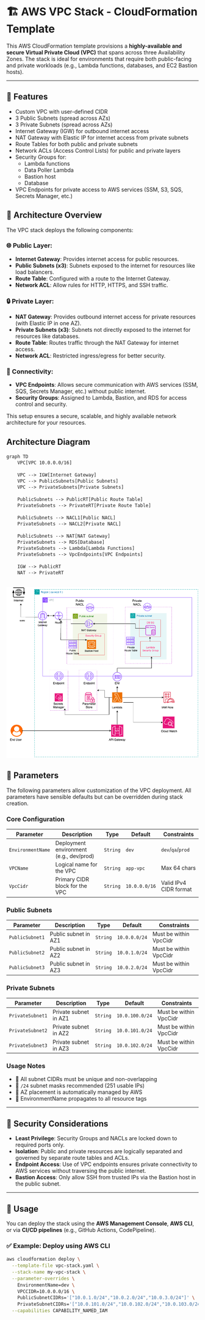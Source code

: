 # 🏗️ AWS VPC Stack - CloudFormation Template

This AWS CloudFormation template provisions a **highly-available and secure Virtual Private Cloud (VPC)** that spans across three Availability Zones. The stack is ideal for environments that require both public-facing and private workloads (e.g., Lambda functions, databases, and EC2 Bastion hosts).

---

## 📌 Features

- Custom VPC with user-defined CIDR
- 3 Public Subnets (spread across AZs)
- 3 Private Subnets (spread across AZs)
- Internet Gateway (IGW) for outbound internet access
- NAT Gateway with Elastic IP for internet access from private subnets
- Route Tables for both public and private subnets
- Network ACLs (Access Control Lists) for public and private layers
- Security Groups for:
  - Lambda functions
  - Data Poller Lambda
  - Bastion host
  - Database
- VPC Endpoints for private access to AWS services (SSM, S3, SQS, Secrets Manager, etc.)

## 🧭 Architecture Overview

The VPC stack deploys the following components:

### 🌐 Public Layer:
- **Internet Gateway**: Provides internet access for public resources.
- **Public Subnets (x3)**: Subnets exposed to the internet for resources like load balancers.
- **Route Table**: Configured with a route to the Internet Gateway.
- **Network ACL**: Allow rules for HTTP, HTTPS, and SSH traffic.

### 🔒 Private Layer:
- **NAT Gateway**: Provides outbound internet access for private resources (with Elastic IP in one AZ).
- **Private Subnets (x3)**: Subnets not directly exposed to the internet for resources like databases.
- **Route Table**: Routes traffic through the NAT Gateway for internet access.
- **Network ACL**: Restricted ingress/egress for better security.

### 🔗 Connectivity:
- **VPC Endpoints**: Allows secure communication with AWS services (SSM, SQS, Secrets Manager, etc.) without public internet.
- **Security Groups**: Assigned to Lambda, Bastion, and RDS for access control and security.

This setup ensures a secure, scalable, and highly available network architecture for your resources.

## Architecture Diagram
```mermaid
graph TD
    VPC[VPC 10.0.0.0/16]

    VPC --> IGW[Internet Gateway]
    VPC --> PublicSubnets[Public Subnets]
    VPC --> PrivateSubnets[Private Subnets]

    PublicSubnets --> PublicRT[Public Route Table]
    PrivateSubnets --> PrivateRT[Private Route Table]

    PublicSubnets --> NACL1[Public NACL]
    PrivateSubnets --> NACL2[Private NACL]

    PublicSubnets --> NAT[NAT Gateway]
    PrivateSubnets --> RDS[Database]
    PrivateSubnets --> Lambda[Lambda Functions]
    PrivateSubnets --> VpcEndpoints[VPC Endpoints]

    IGW --> PublicRT
    NAT --> PrivateRT
```
![VPC Architecture](../architecture-diagram/VPC1.drawio.png)
---
## 📝 Parameters

The following parameters allow customization of the VPC deployment. All parameters have sensible defaults but can be overridden during stack creation.

### Core Configuration

| Parameter          | Description                               | Type        | Default       | Constraints              |
|--------------------|-------------------------------------------|-------------|---------------|--------------------------|
| `EnvironmentName`  | Deployment environment (e.g., dev/prod)   | `String`    | `dev`         | `dev`/`qa`/`prod`        |
| `VPCName`          | Logical name for the VPC                  | `String`    | `app-vpc`     | Max 64 chars             |
| `VpcCidr`         | Primary CIDR block for the VPC            | `String`    | `10.0.0.0/16` | Valid IPv4 CIDR format   |

### Public Subnets

| Parameter        | Description                     | Type     | Default       | Constraints              |
|------------------|---------------------------------|----------|---------------|--------------------------|
| `PublicSubnet1` | Public subnet in AZ1            | `String` | `10.0.0.0/24` | Must be within VpcCidr   |
| `PublicSubnet2` | Public subnet in AZ2            | `String` | `10.0.1.0/24` | Must be within VpcCidr   |
| `PublicSubnet3` | Public subnet in AZ3            | `String` | `10.0.2.0/24` | Must be within VpcCidr   |

### Private Subnets

| Parameter         | Description                     | Type     | Default         | Constraints              |
|-------------------|---------------------------------|----------|-----------------|--------------------------|
| `PrivateSubnet1` | Private subnet in AZ1           | `String` | `10.0.100.0/24` | Must be within VpcCidr   |
| `PrivateSubnet2` | Private subnet in AZ2           | `String` | `10.0.101.0/24` | Must be within VpcCidr   |
| `PrivateSubnet3` | Private subnet in AZ3           | `String` | `10.0.102.0/24` | Must be within VpcCidr   |

### Usage Notes
- 🔹 All subnet CIDRs must be unique and non-overlapping
- 🔹 `/24` subnet masks recommended (251 usable IPs)
- 🔹 AZ placement is automatically managed by AWS
- 🔹 EnvironmentName propagates to all resource tags

---

## 🔐 Security Considerations

- **Least Privilege**: Security Groups and NACLs are locked down to required ports only.
- **Isolation**: Public and private resources are logically separated and governed by separate route tables and ACLs.
- **Endpoint Access**: Use of VPC endpoints ensures private connectivity to AWS services without traversing the public internet.
- **Bastion Access**: Only allow SSH from trusted IPs via the Bastion host in the public subnet.

---
## 🚀 Usage

You can deploy the stack using the **AWS Management Console**, **AWS CLI**, or via **CI/CD pipelines** (e.g., GitHub Actions, CodePipeline).

### ✅ Example: Deploy using AWS CLI

```bash
aws cloudformation deploy \
  --template-file vpc-stack.yaml \
  --stack-name my-vpc-stack \
  --parameter-overrides \
    EnvironmentName=dev \
    VPCCIDR=10.0.0.0/16 \
    PublicSubnetCIDRs='["10.0.1.0/24","10.0.2.0/24","10.0.3.0/24"]' \
    PrivateSubnetCIDRs='["10.0.101.0/24","10.0.102.0/24","10.0.103.0/24"]' \
  --capabilities CAPABILITY_NAMED_IAM
